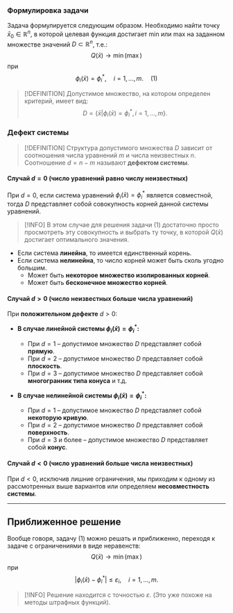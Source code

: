 ### Формулировка задачи

Задача формулируется следующим образом. Необходимо найти точку $\bar{x}_0 \in \mathbb{R}^n$, в которой целевая функция достигает min или max на заданном множестве значений $D \subset \mathbb{R}^n$, т.е.:
$$Q(\bar{x}) \rightarrow \min (\max)$$
при
$$\phi_i(\bar{x}) = \phi_i^*, \quad i = 1,\dots,m. \quad (1)$$

> [!DEFINITION] Допустимое множество, на котором определен критерий, имеет вид:
> $$D = \{\bar{x} | \phi_i(\bar{x}) = \phi_i^*, i = 1,\dots,m\}.$$

### Дефект системы

> [!DEFINITION] Структура допустимого множества $D$ зависит от соотношения числа уравнений $m$ и числа неизвестных $n$. Соотношение $d = n - m$ называют **дефектом системы**.

#### Случай $d = 0$ (число уравнений равно числу неизвестных)

При $d=0$, если система уравнений $\phi_i(\bar{x}) = \phi_i^*$ является совместной, тогда $D$ представляет собой совокупность корней данной системы уравнений.
> [!INFO] В этом случае для решения задачи (1) достаточно просто просмотреть эту совокупность и выбрать ту точку, в которой $Q(\bar{x})$ достигает оптимального значения.

*   Если система **линейна**, то имеется единственный корень.
*   Если система **нелинейна**, то число корней может быть сколь угодно большим.
    *   Может быть **некоторое множество изолированных корней**.
    *   Может быть **бесконечное множество корней**.

#### Случай $d > 0$ (число неизвестных больше числа уравнений)

При **положительном дефекте** $d > 0$:

*   **В случае линейной системы $\phi_i(\bar{x}) = \phi_i^*$:**
    *   При $d=1$ – допустимое множество $D$ представляет собой **прямую**.
    *   При $d=2$ – допустимое множество $D$ представляет собой **плоскость**.
    *   При $d=3$ – допустимое множество $D$ представляет собой **многогранник типа конуса** и т.д.

*   **В случае нелинейной системы $\phi_i(\bar{x}) = \phi_i^*$:**
    *   При $d=1$ – допустимое множество $D$ представляет собой **некоторую кривую**.
    *   При $d=2$ – допустимое множество $D$ представляет собой **поверхность**.
    *   При $d=3$ и более – допустимое множество $D$ представляет собой **конус**.

#### Случай $d < 0$ (число уравнений больше числа неизвестных)

При $d < 0$, исключив лишние ограничения, мы приходим к одному из рассмотренных выше вариантов или определяем **несовместность системы**.

---

## Приближенное решение

Вообще говоря, задачу (1) можно решать и приближенно, переходя к задаче с ограничениями в виде неравенств:
$$Q(\bar{x}) \rightarrow \min (\max)$$
при
$$|\phi_i(\bar{x}) - \phi_i^*| \le \varepsilon_i, \quad i = 1,\dots,m.$$
> [!INFO] Решение находится с точностью $\varepsilon$. (Это уже похоже на методы штрафных функций).